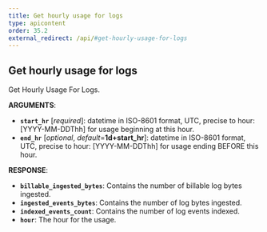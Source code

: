 ```yaml
---
title: Get hourly usage for logs
type: apicontent
order: 35.2
external_redirect: /api/#get-hourly-usage-for-logs
---
```


## Get hourly usage for logs

Get Hourly Usage For Logs.

**ARGUMENTS**:

* **`start_hr`** [*required*]:
    datetime in ISO-8601 format, UTC, precise to hour: [YYYY-MM-DDThh] for usage beginning at this hour.
* **`end_hr`** [*optional*, *default*=**1d+start_hr**]:
    datetime in ISO-8601 format, UTC, precise to hour: [YYYY-MM-DDThh] for usage ending BEFORE this hour.

**RESPONSE**:

* **`billable_ingested_bytes`**:
	Contains the number of billable log bytes ingested.
* **`ingested_events_bytes`**:
    Contains the number of log bytes ingested.
* **`indexed_events_count`**:
    Contains the number of log events indexed.
* **`hour`**:
    The hour for the usage.
